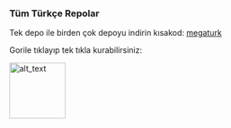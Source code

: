 ### Tüm Türkçe Repolar
Tek depo ile birden çok depoyu indirin kısakod: [megaturk](https://raw.githubusercontent.com/Kraptor123/TurkMegaRepo/refs/heads/master/repo.json)

Gorile tıklayıp tek tıkla kurabilirsiniz:

[<img alt="alt_text" width="100px" src="https://discord.com/assets/e8b3b5a31c0a3c541960bd3ddccc538f.svg"/>](https://kraptor123.github.io/redirect/?r=cloudstreamrepo://raw.githubusercontent.com/Kraptor123/cs-kekikanime/refs/heads/master/repo.json)
